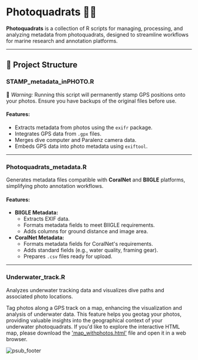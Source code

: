# Photoquadrats 📸🌊

**Photoquadrats** is a collection of R scripts for managing, processing, and analyzing metadata from photoquadrats, designed to streamline workflows for marine research and annotation platforms.

---

## 📂 Project Structure

### **STAMP_metadata_inPHOTO.R**  
🚨 *Warning:* Running this script will permanently stamp GPS positions onto your photos. Ensure you have backups of the original files before use.

#### Features:
- Extracts metadata from photos using the `exifr` package.
- Integrates GPS data from `.gpx` files.
- Merges dive computer and Paralenz camera data.
- Embeds GPS data into photo metadata using `exiftool`.

---

### **Photoquadrats_metadata.R**  
Generates metadata files compatible with **CoralNet** and **BIIGLE** platforms, simplifying photo annotation workflows.

#### Features:
- **BIIGLE Metadata:**
  - Extracts EXIF data.
  - Formats metadata fields to meet BIIGLE requirements.
  - Adds columns for ground distance and image area.
- **CoralNet Metadata:**
  - Formats metadata fields for CoralNet's requirements.
  - Adds standard fields (e.g., water quality, framing gear).
  - Prepares `.csv` files ready for upload.

---

### **Underwater_track.R**  
Analyzes underwater tracking data and visualizes dive paths and associated photo locations.

Tag photos along a GPS track on a map, enhancing the visualization and analysis of underwater data. This feature helps you geotag your photos, providing valuable insights into the geographical context of your underwater photoquadrats. If you'd like to explore the interactive HTML map, please download the ['map_withphotos.html'](https://github.com/gonzalobravoargentina/photoquadrats/blob/master/map_withphotos.html) file and open it in a web browser.

![psub_footer](https://github.com/gonzalobravoargentina/photoquadrats/blob/master/map_withphotos.png)
